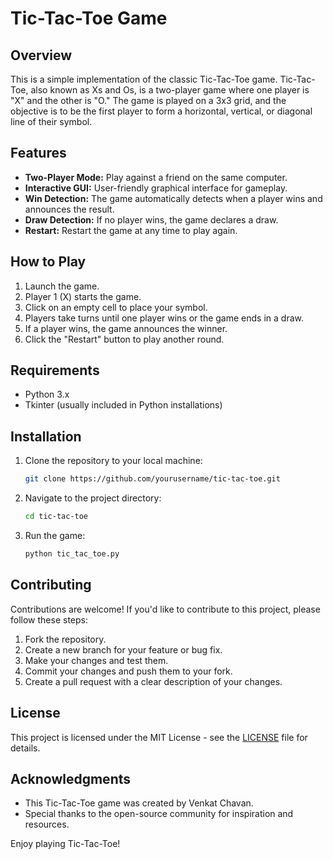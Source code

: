 
# Tic-Tac-Toe Game

## Overview

This is a simple implementation of the classic Tic-Tac-Toe game. Tic-Tac-Toe, also known as Xs and Os, is a two-player game where one player is "X" and the other is "O." The game is played on a 3x3 grid, and the objective is to be the first player to form a horizontal, vertical, or diagonal line of their symbol.

## Features

- **Two-Player Mode:** Play against a friend on the same computer.
- **Interactive GUI:** User-friendly graphical interface for gameplay.
- **Win Detection:** The game automatically detects when a player wins and announces the result.
- **Draw Detection:** If no player wins, the game declares a draw.
- **Restart:** Restart the game at any time to play again.

## How to Play

1. Launch the game.
2. Player 1 (X) starts the game.
3. Click on an empty cell to place your symbol.
4. Players take turns until one player wins or the game ends in a draw.
5. If a player wins, the game announces the winner.
6. Click the "Restart" button to play another round.

## Requirements

- Python 3.x
- Tkinter (usually included in Python installations)

## Installation

1. Clone the repository to your local machine:

   ```bash
   git clone https://github.com/yourusername/tic-tac-toe.git
   ```

2. Navigate to the project directory:

   ```bash
   cd tic-tac-toe
   ```

3. Run the game:

   ```bash
   python tic_tac_toe.py
   ```

## Contributing

Contributions are welcome! If you'd like to contribute to this project, please follow these steps:

1. Fork the repository.
2. Create a new branch for your feature or bug fix.
3. Make your changes and test them.
4. Commit your changes and push them to your fork.
5. Create a pull request with a clear description of your changes.

## License

This project is licensed under the MIT License - see the [LICENSE](LICENSE) file for details.

## Acknowledgments

- This Tic-Tac-Toe game was created by Venkat Chavan.
- Special thanks to the open-source community for inspiration and resources.

Enjoy playing Tic-Tac-Toe!


